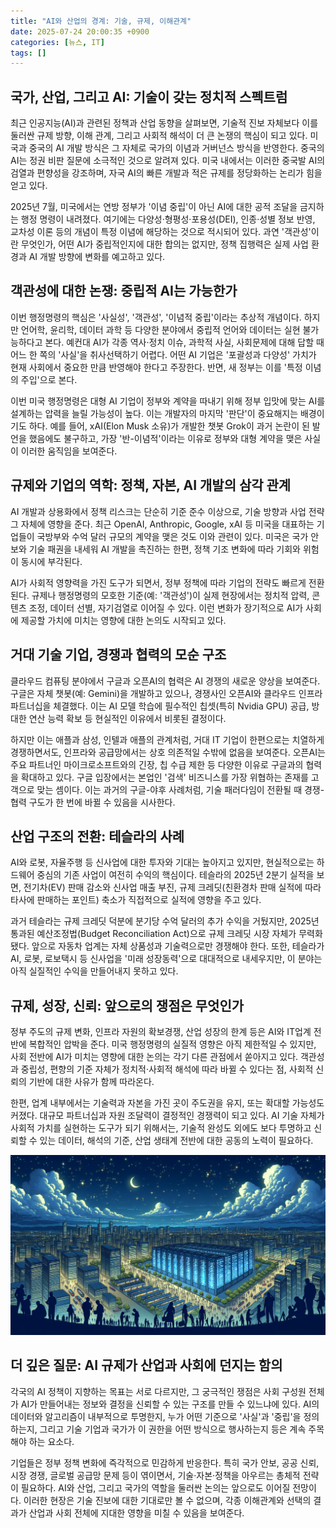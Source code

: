 ```yaml
---
title: "AI와 산업의 경계: 기술, 규제, 이해관계"
date: 2025-07-24 20:00:35 +0900
categories: [뉴스, IT]
tags: []
---
```


## 국가, 산업, 그리고 AI: 기술이 갖는 정치적 스펙트럼

최근 인공지능(AI)과 관련된 정책과 산업 동향을 살펴보면, 기술적 진보 자체보다 이를 둘러싼 규제 방향, 이해 관계, 그리고 사회적 해석이 더 큰 논쟁의 핵심이 되고 있다. 미국과 중국의 AI 개발 방식은 그 자체로 국가의 이념과 거버넌스 방식을 반영한다. 중국의 AI는 정권 비판 질문에 소극적인 것으로 알려져 있다. 미국 내에서는 이러한 중국발 AI의 검열과 편향성을 강조하며, 자국 AI의 빠른 개발과 적은 규제를 정당화하는 논리가 힘을 얻고 있다.

2025년 7월, 미국에서는 연방 정부가 '이념 중립'이 아닌 AI에 대한 공적 조달을 금지하는 행정 명령이 내려졌다. 여기에는 다양성·형평성·포용성(DEI), 인종·성별 정보 반영, 교차성 이론 등의 개념이 특정 이념에 해당하는 것으로 적시되어 있다. 과연 '객관성'이란 무엇인가, 어떤 AI가 중립적인지에 대한 합의는 없지만, 정책 집행력은 실제 사업 환경과 AI 개발 방향에 변화를 예고하고 있다.

## 객관성에 대한 논쟁: 중립적 AI는 가능한가

이번 행정명령의 핵심은 '사실성', '객관성', '이념적 중립'이라는 추상적 개념이다. 하지만 언어학, 윤리학, 데이터 과학 등 다양한 분야에서 중립적 언어와 데이터는 실현 불가능하다고 본다. 예컨대 AI가 각종 역사·정치 이슈, 과학적 사실, 사회문제에 대해 답할 때 어느 한 쪽의 '사실'을 취사선택하기 어렵다. 어떤 AI 기업은 '포괄성과 다양성' 가치가 현재 사회에서 중요한 만큼 반영해야 한다고 주장한다. 반면, 새 정부는 이를 '특정 이념의 주입'으로 본다.

이번 미국 행정명령은 대형 AI 기업이 정부와 계약을 따내기 위해 정부 입맛에 맞는 AI를 설계하는 압력을 늘릴 가능성이 높다. 이는 개발자의 마지막 '판단'이 중요해지는 배경이기도 하다. 예를 들어, xAI(Elon Musk 소유)가 개발한 챗봇 Grok이 과거 논란이 된 발언을 했음에도 불구하고, 가장 '반-이념적'이라는 이유로 정부와 대형 계약을 맺은 사실이 이러한 움직임을 보여준다.

## 규제와 기업의 역학: 정책, 자본, AI 개발의 삼각 관계

AI 개발과 상용화에서 정책 리스크는 단순히 기준 준수 이상으로, 기술 방향과 사업 전략 그 자체에 영향을 준다. 최근 OpenAI, Anthropic, Google, xAI 등 미국을 대표하는 기업들이 국방부와 수억 달러 규모의 계약을 맺은 것도 이와 관련이 있다. 미국은 국가 안보와 기술 패권을 내세워 AI 개발을 촉진하는 한편, 정책 기조 변화에 따라 기회와 위험이 동시에 부각된다.

AI가 사회적 영향력을 가진 도구가 되면서, 정부 정책에 따라 기업의 전략도 빠르게 전환된다. 규제나 행정명령의 모호한 기준(예: '객관성')이 실제 현장에서는 정치적 압력, 콘텐츠 조정, 데이터 선별, 자기검열로 이어질 수 있다. 이런 변화가 장기적으로 AI가 사회에 제공할 가치에 미치는 영향에 대한 논의도 시작되고 있다.

## 거대 기술 기업, 경쟁과 협력의 모순 구조

클라우드 컴퓨팅 분야에서 구글과 오픈AI의 협력은 AI 경쟁의 새로운 양상을 보여준다. 구글은 자체 챗봇(예: Gemini)을 개발하고 있으나, 경쟁사인 오픈AI와 클라우드 인프라 파트너십을 체결했다. 이는 AI 모델 학습에 필수적인 칩셋(특히 Nvidia GPU) 공급, 방대한 연산 능력 확보 등 현실적인 이유에서 비롯된 결정이다.

하지만 이는 애플과 삼성, 인텔과 애플의 관계처럼, 거대 IT 기업이 한편으로는 치열하게 경쟁하면서도, 인프라와 공급망에서는 상호 의존적일 수밖에 없음을 보여준다. 오픈AI는 주요 파트너인 마이크로소프트와의 긴장, 칩 수급 제한 등 다양한 이유로 구글과의 협력을 확대하고 있다. 구글 입장에서는 본업인 '검색' 비즈니스를 가장 위협하는 존재를 고객으로 맞는 셈이다. 이는 과거의 구글-야후 사례처럼, 기술 패러다임이 전환될 때 경쟁-협력 구도가 한 번에 바뀔 수 있음을 시사한다.

## 산업 구조의 전환: 테슬라의 사례

AI와 로봇, 자율주행 등 신사업에 대한 투자와 기대는 높아지고 있지만, 현실적으로는 하드웨어 중심의 기존 사업이 여전히 수익의 핵심이다. 테슬라의 2025년 2분기 실적을 보면, 전기차(EV) 판매 감소와 신사업 매출 부진, 규제 크레딧(친환경차 판매 실적에 따라 타사에 판매하는 포인트) 축소가 직접적으로 실적에 영향을 주고 있다.

과거 테슬라는 규제 크레딧 덕분에 분기당 수억 달러의 추가 수익을 거뒀지만, 2025년 통과된 예산조정법(Budget Reconciliation Act)으로 규제 크레딧 시장 자체가 무력화됐다. 앞으로 자동차 업계는 자체 상품성과 기술력으로만 경쟁해야 한다. 또한, 테슬라가 AI, 로봇, 로보택시 등 신사업을 '미래 성장동력'으로 대대적으로 내세우지만, 이 분야는 아직 실질적인 수익을 만들어내지 못하고 있다.

## 규제, 성장, 신뢰: 앞으로의 쟁점은 무엇인가

정부 주도의 규제 변화, 인프라 자원의 확보경쟁, 산업 성장의 한계 등은 AI와 IT업계 전반에 복합적인 압박을 준다. 미국 행정명령의 실질적 영향은 아직 제한적일 수 있지만, 사회 전반에 AI가 미치는 영향에 대한 논의는 각기 다른 관점에서 쏟아지고 있다. 객관성과 중립성, 편향의 기준 자체가 정치적·사회적 해석에 따라 바뀔 수 있다는 점, 사회적 신뢰의 기반에 대한 사유가 함께 따라온다.

한편, 업계 내부에서는 기술력과 자본을 가진 곳이 주도권을 유지, 또는 확대할 가능성도 커졌다. 대규모 파트너십과 자원 조달력이 결정적인 경쟁력이 되고 있다. AI 기술 자체가 사회적 가치를 실현하는 도구가 되기 위해서는, 기술적 완성도 외에도 보다 투명하고 신뢰할 수 있는 데이터, 해석의 기준, 산업 생태계 전반에 대한 공동의 노력이 필요하다.

![대형 데이터 센터가 자리한 밤의 도시 전경](assets/img/2025-07-24-3d55d1ec-d573-4cb4-bce2-590b1f674fcf/1753354904806.png)

## 더 깊은 질문: AI 규제가 산업과 사회에 던지는 함의

각국의 AI 정책이 지향하는 목표는 서로 다르지만, 그 궁극적인 쟁점은 사회 구성원 전체가 AI가 만들어내는 정보와 결정을 신뢰할 수 있는 구조를 만들 수 있느냐에 있다. AI의 데이터와 알고리즘이 내부적으로 투명한지, 누가 어떤 기준으로 '사실'과 '중립'을 정의하는지, 그리고 기술 기업과 국가가 이 권한을 어떤 방식으로 행사하는지 등은 계속 주목해야 하는 요소다.

기업들은 정부 정책 변화에 즉각적으로 민감하게 반응한다. 특히 국가 안보, 공공 신뢰, 시장 경쟁, 글로벌 공급망 문제 등이 엮이면서, 기술·자본·정책을 아우르는 총체적 전략이 필요하다. AI와 산업, 그리고 국가의 역할을 둘러싼 논의는 앞으로도 이어질 전망이다. 이러한 현장은 기술 진보에 대한 기대로만 볼 수 없으며, 각종 이해관계와 선택의 결과가 산업과 사회 전체에 지대한 영향을 미칠 수 있음을 보여준다.